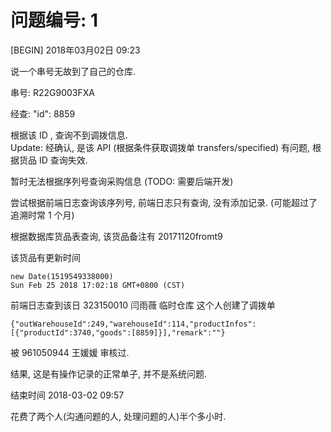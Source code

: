 # 问题编号: 1

[BEGIN] 2018年03月02日 09:23


说一个串号无故到了自己的仓库.


串号: R22G9003FXA


经查: "id": 8859


根据该 ID , 查询不到调拨信息.  
Update: 经确认, 是该 API (根据条件获取调拨单 transfers/specified) 有问题, 根据货品 ID 查询失效.


暂时无法根据序列号查询采购信息 (TODO: 需要后端开发)


尝试根据前端日志查询该序列号, 前端日志只有查询, 没有添加记录. (可能超过了追溯时常 1 个月)


根据数据库货品表查询, 该货品备注有 20171120fromt9



该货品有更新时间
```
new Date(1519549338000)
Sun Feb 25 2018 17:02:18 GMT+0800 (CST)
```

前端日志查到该日 323150010 闫雨薇 临时仓库 这个人创建了调拨单
```
{"outWarehouseId":249,"warehouseId":114,"productInfos":[{"productId":3740,"goods":[8859]}],"remark":""}
```

被 961050944 王媛媛 审核过.


结果, 这是有操作记录的正常单子, 并不是系统问题.


结束时间
2018-03-02 09:57


花费了两个人(沟通问题的人, 处理问题的人)半个多小时.
